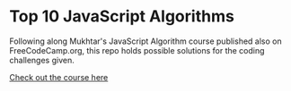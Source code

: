 # Top 10 JavaScript Algorithms

Following along Mukhtar's JavaScript Algorithm course published also on FreeCodeCamp.org,
this repo holds possible solutions for the coding challenges given.

[Check out the course here](https://www.freecodecamp.org/news/top-10-javascript-algorithms-for-coding-challenges/)